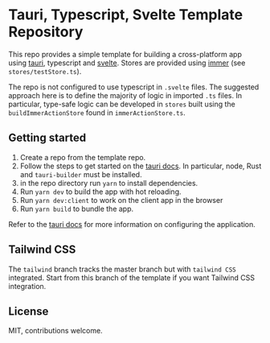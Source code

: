 # Tauri, Typescript, Svelte Template Repository

This repo provides a simple template for building a cross-platform app
using [tauri](https://github.com/tauri-apps/tauri), typescript and
[svelte](https://github.com/sveltejs/svelte). Stores are provided using
[immer](https://github.com/immerjs/immer) (see `stores/testStore.ts`).

The repo is not configured to use typescript in `.svelte` files. The
suggested approach here is to define the majority of logic in imported
`.ts` files. In particular, type-safe logic can be developed in `stores`
built using the `buildImmerActionStore` found in `immerActionStore.ts`.

## Getting started

1. Create a repo from the template repo.
2. Follow the steps to get started on the [tauri docs](https://tauri.studio/docs/getting-started/intro).
   In particular, node, Rust and `tauri-builder` must be installed.
3. in the repo directory run `yarn` to install dependencies.
4. Run `yarn dev` to build the app with hot reloading.
5. Run `yarn dev:client` to work on the client app in the browser
6. Run `yarn build` to bundle the app.

Refer to the [tauri docs](https://tauri.studio/docs) for more information
on configuring the application.

## Tailwind CSS

The `tailwind` branch tracks the master branch but with `tailwind CSS`
integrated. Start from this branch of the template if you want Tailwind
CSS integration.

## License

MIT, contributions welcome.
